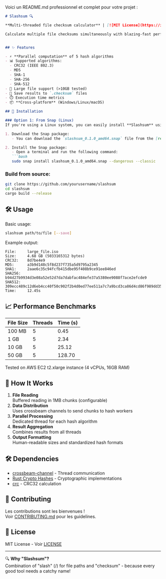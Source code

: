Voici un README.md professionnel et complet pour votre projet :

```markdown
# Slashsum 🔍

**Multi-threaded file checksum calculator** | [![MIT License](https://img.shields.io/badge/License-MIT-green.svg)](LICENSE)

Calculate multiple file checksums simultaneously with blazing-fast performance using Rust's concurrency capabilities.


## ✨ Features

- ⚡ **Parallel computation** of 5 hash algorithms
- 📊 Supported algorithms:
  - CRC32 (IEEE 802.3)
  - MD5
  - SHA-1
  - SHA-256
  - SHA-512
- 📁 Large file support (>10GB tested)
- 💾 Save results to `.checksum` files
- ⏱️ Execution time metrics
- 📦 **Cross-platform** (Windows/Linux/macOS)

## 🚀 Installation

### Option 1: From Snap (Linux)
If you're using a Linux system, you can easily install **Slashsum** using Snap:

1. Download the Snap package:
   - You can download the `slashsum_0.1.0_amd64.snap` file from the [releases page](https://github.com/yourusername/slashsum/releases) or from a local source.

2. Install the Snap package:
   - Open a terminal and run the following command:
   ```bash
   sudo snap install slashsum_0.1.0_amd64.snap --dangerous --classic
   ```
### Build from source:
```bash
git clone https://github.com/yourusername/slashsum
cd slashsum
cargo build --release
```

## 🛠 Usage

Basic usage:
```bash
slashsum path/to/file [--save]
```

Example output:
```text
File:     large_file.iso
Size:     4.68 GB (5033165312 bytes)
CRC32:    8d7be4e9
MD5:      a3b9d148c5f8d237f735a5d9795a2345
SHA1:     2aae6c35c94fcfb415dbe95f408b9ce91ee846ed
SHA256:   b94d27b9934d3e08a52e52d7da7dabfac484efe37a5380ee9088f7ace2efcde9
SHA512:   309ecc489c12d6eb4cc40f50c902f2b4d0ed77ee511a7c7a9bcd3ca86d4cd86f989dd35bc5ff499670da34255b45b0cfd830e81f605dcf7dc5542e93ae9cd76f
Time:     12.45s
```

## 📈 Performance Benchmarks

| File Size | Threads | Time (s) |
|-----------|---------|----------|
| 100 MB    | 5       | 0.45     |
| 1 GB      | 5       | 2.34     |
| 10 GB     | 5       | 25.12    |
| 50 GB     | 5       | 128.70   |

Tested on AWS EC2 t2.xlarge instance (4 vCPUs, 16GB RAM)

## 🧠 How It Works

1. **File Reading**  
   Buffered reading in 1MB chunks (configurable)
2. **Data Distribution**  
   Uses crossbeam channels to send chunks to hash workers
3. **Parallel Processing**  
   Dedicated thread for each hash algorithm
4. **Result Aggregation**  
   Combines results from all threads
5. **Output Formatting**  
   Human-readable sizes and standardized hash formats

## 🛠 Dependencies

- [crossbeam-channel](https://docs.rs/crossbeam-channel) - Thread communication
- [Rust Crypto Hashes](https://github.com/RustCrypto/hashes) - Cryptographic implementations
- [crc](https://docs.rs/crc) - CRC32 calculation

## 🤝 Contributing

Les contributions sont les bienvenues !  
Voir [CONTRIBUTING.md](CONTRIBUTING.md) pour les guidelines.

## 📜 License

MIT License - Voir [LICENSE](LICENSE)

---

🔍 **Why "Slashsum"?**  
Combination of "slash" (/) for file paths and "checksum" - because every good tool needs a catchy name!
```

